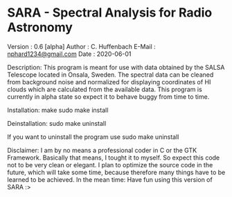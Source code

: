 # SARA - Spectral Analysis for Radio Astronomy

Version	: 0.6 [alpha]
Author	: C. Huffenbach
E-Mail	: nphard1234@gmail.com
Date	: 2020-06-01


Description:
This program is meant for use with data obtained by the SALSA Telescope located in Onsala, Sweden.
The spectral data can be cleaned from background noise and normalized for displaying coordinates
of HI clouds which are calculated from the available data.
This program is currently in alpha state so expect it to behave buggy from time to time.


Installation:
make
sudo make install

Deinstallation:
sudo make uninstall

If you want to uninstall the program use
sudo make uninstall


Disclaimer:
I am by no means a professional coder in C or the GTK Framework. Basically that means, I tought it
to myself. So expect this code not to be very clean or elegant. I plan to optimize the source code
in the future, which will take some time, because therefore many things have to be learned to be
achieved.
In the mean time: Have fun using this version of SARA :>
